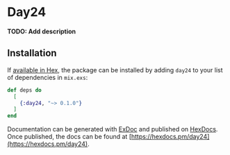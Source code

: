 # Day24

**TODO: Add description**

## Installation

If [available in Hex](https://hex.pm/docs/publish), the package can be installed
by adding `day24` to your list of dependencies in `mix.exs`:

```elixir
def deps do
  [
    {:day24, "~> 0.1.0"}
  ]
end
```

Documentation can be generated with [ExDoc](https://github.com/elixir-lang/ex_doc)
and published on [HexDocs](https://hexdocs.pm). Once published, the docs can
be found at [https://hexdocs.pm/day24](https://hexdocs.pm/day24).

